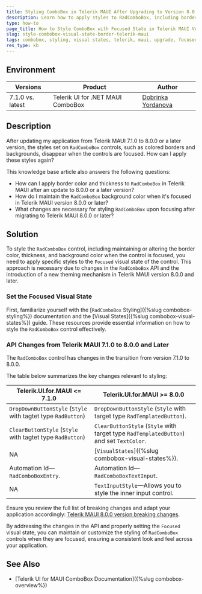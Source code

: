 ```yaml
---
title: Styling ComboBox in Telerik MAUI After Upgrading to Version 8.0.0 or Later
description: Learn how to apply styles to RadComboBox, including border color and thickness, and background color when the control is focused, after upgrading to Telerik MAUI version 8.0.0 or later.
type: how-to
page_title: How to Style ComboBox with Focused State in Telerik MAUI Version 8.0.0+
slug: style-combobox-visual-state-border-telerik-maui
tags: combobox, styling, visual states, telerik, maui, upgrade, focused state
res_type: kb
---
```


## Environment

| Versions | Product | Author | 
| --- | --- | ---- | 
| 7.1.0 vs. latest | Telerik UI for .NET MAUI ComboBox | [Dobrinka Yordanova](https://www.telerik.com/blogs/author/dobrinka-yordanova) | 

## Description

After updating my application from Telerik MAUI 7.1.0 to 8.0.0 or a later version, the styles set on `RadComboBox` controls, such as colored borders and backgrounds, disappear when the controls are focused. How can I apply these styles again?

This knowledge base article also answers the following questions:
- How can I apply border color and thickness to `RadComboBox` in Telerik MAUI after an update to 8.0.0 or a later version?
- How do I maintain the `RadComboBox` background color when it's focused in Telerik MAUI version 8.0.0 or later?
- What changes are necessary for styling `RadComboBox` upon focusing after migrating to Telerik MAUI 8.0.0 or later?

## Solution

To style the `RadComboBox` control, including maintaining or altering the border color, thickness, and background color when the control is focused, you need to apply specific styles to the `Focused` visual state of the control. This approach is necessary due to changes in the `RadComboBox` API and the introduction of a new theming mechanism in Telerik MAUI version 8.0.0 and later.

### Set the Focused Visual State

First, familiarize yourself with the [`RadComboBox` Styling]({%slug combobox-styling%}) documentation and the [Visual States]({%slug combobox-visual-states%}) guide. These resources provide essential information on how to style the `RadComboBox` control effectively.

### API Changes from Telerik MAUI 7.1.0 to 8.0.0 and Later

The `RadComboBox` control has changes in the transition from version 7.1.0 to 8.0.0.

The table below summarizes the key changes relevant to styling:

| Telerik.UI.for.MAUI <= 7.1.0 | Telerik.UI.for.MAUI >= 8.0.0 |
| ------------ | ----------- |
| `DropDownButtonStyle` (`Style` with tagtet type `RadButton`) | `DropDownButtonStyle` (`Style` with target type `RadTemplatedButton`). |
| `ClearButtonStyle` (`Style` with tagtet type `RadButton`) |  `ClearButtonStyle` (`Style` with target type `RadTemplatedButton`) and set `TextColor`. |
| NA | [`VisualStates`]({%slug combobox-visual-states%}). |
| Automation Id&mdash;`RadComboBoxEntry`. | Automation Id&mdash;`RadComboBoxTextInput`. |
| NA | `TextInputStyle`&mdash;Allows you to style the inner input control. |

Ensure you review the full list of breaking changes and adapt your application accordingly: [Telerik MAUI 8.0.0 version breaking changes](https://docs.telerik.com/devtools/maui/upgrade/breaking-changes/8-0-0).

By addressing the changes in the API and properly setting the `Focused` visual state, you can maintain or customize the styling of `RadComboBox` controls when they are focused, ensuring a consistent look and feel across your application.

## See Also

- [Telerik UI for MAUI ComboBox Documentation]({%slug combobox-overview%})

